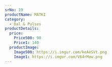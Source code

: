 ```yaml
---
srNo: 19
productName: MATKI
category:
  - Dal & Pulses
productDetails:
  price:
    Price500: 90
    Price1: 140
  productImage:
    Image500: https://i.imgur.com/keAeSVt.png
    Image1: https://i.imgur.com/V64rMow.png
---
```

